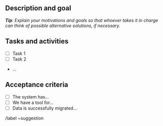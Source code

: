 ## Description and goal

_**Tip**: Explain your motivations and goals so that whoever takes it in charge can think of possible alternative solutions, if necessary._

## Tasks and activities

* [ ] Task 1
* [ ] Task 2
* ...

## Acceptance criteria

* [ ] The system has...
* [ ] We have a tool for...
* [ ] Data is successfully migrated...

/label ~suggestion
